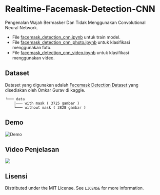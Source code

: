 # Realtime-Facemask-Detection-CNN

Pengenalan Wajah Bermasker Dan Tidak Menggunakan Convolutional Neural Network.

- File [facemask_detection_cnn.ipynb](facemask_detection_cnn.ipynb) untuk train model.
- File [facemask_detection_cnn_photo.ipynb](facemask_detection_cnn_photo.ipynb) untuk klasifikasi menggunakan foto.
- File [facemask_detection_cnn_video.ipynb](facemask_detection_cnn_video.ipynb) untuk klasifikasi menggunakan video.

## Dataset

Dataset yang digunakan adalah [Facemask Detection Dataset](https://www.kaggle.com/omkargurav/face-mask-dataset) yang disediakan oleh Omkar Gurav di kaggle.

```
└─── data
    |─── with mask ( 3725 gambar )
    └─── without mask ( 3828 gambar )
```

## Demo

![Demo](demo/demo.gif)

## Video Penjelasan 

[![](http://img.shields.io/badge/-YouTube-lightgrey?logo=youtube&style=flat&logoColor=white&color=FF0000)](https://youtu.be/AeP4d1_p0rs) 

## Lisensi

Distributed under the MIT License. See `LICENSE` for more information.
